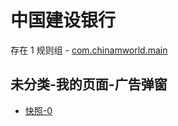 # 中国建设银行

存在 1 规则组 - [com.chinamworld.main](/src/apps/com.chinamworld.main.ts)

## 未分类-我的页面-广告弹窗

- [快照-0](https://i.gkd.li/i/12726961)
